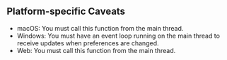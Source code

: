 ## Platform-specific Caveats
* macOS: You must call this function from the main thread.
* Windows: You must have an event loop running on the main thread to receive
  updates when preferences are changed.
* Web: You must call this function from the main thread.
